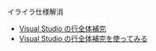 

イライラ仕様解消

- [Visual Studio の行全体補完](https://learn.microsoft.com/ja-jp/visualstudio/ide/visual-studio-whole-line-completions?view=vs-2022)
- [Visual Studio の行全体補完を使ってみる](https://qiita.com/fillips/items/2b223fec8b1243e6e016)







